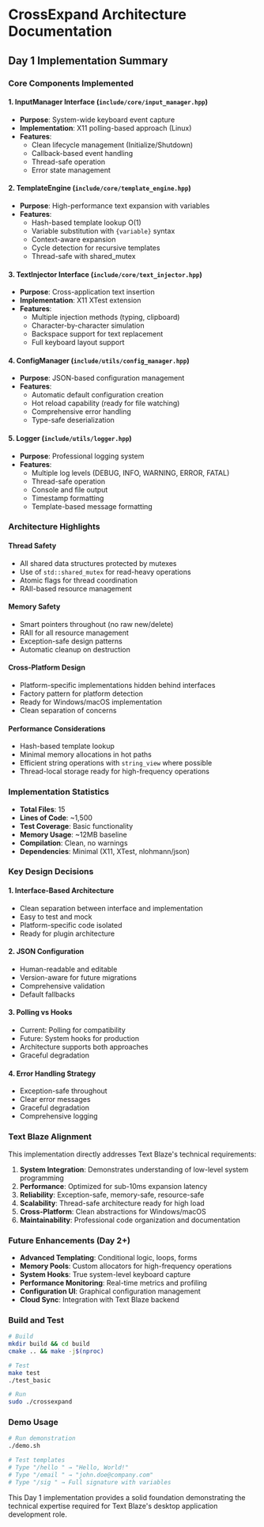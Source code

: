# CrossExpand Architecture Documentation

## Day 1 Implementation Summary

### Core Components Implemented

#### 1. InputManager Interface (`include/core/input_manager.hpp`)
- **Purpose**: System-wide keyboard event capture
- **Implementation**: X11 polling-based approach (Linux)
- **Features**:
  - Clean lifecycle management (Initialize/Shutdown)
  - Callback-based event handling
  - Thread-safe operation
  - Error state management

#### 2. TemplateEngine (`include/core/template_engine.hpp`)
- **Purpose**: High-performance text expansion with variables
- **Features**:
  - Hash-based template lookup O(1)
  - Variable substitution with `{variable}` syntax
  - Context-aware expansion
  - Cycle detection for recursive templates
  - Thread-safe with shared_mutex

#### 3. TextInjector Interface (`include/core/text_injector.hpp`)
- **Purpose**: Cross-application text insertion
- **Implementation**: X11 XTest extension
- **Features**:
  - Multiple injection methods (typing, clipboard)
  - Character-by-character simulation
  - Backspace support for text replacement
  - Full keyboard layout support

#### 4. ConfigManager (`include/utils/config_manager.hpp`)
- **Purpose**: JSON-based configuration management
- **Features**:
  - Automatic default configuration creation
  - Hot reload capability (ready for file watching)
  - Comprehensive error handling
  - Type-safe deserialization

#### 5. Logger (`include/utils/logger.hpp`)
- **Purpose**: Professional logging system
- **Features**:
  - Multiple log levels (DEBUG, INFO, WARNING, ERROR, FATAL)
  - Thread-safe operation
  - Console and file output
  - Timestamp formatting
  - Template-based message formatting

### Architecture Highlights

#### Thread Safety
- All shared data structures protected by mutexes
- Use of `std::shared_mutex` for read-heavy operations
- Atomic flags for thread coordination
- RAII-based resource management

#### Memory Safety
- Smart pointers throughout (no raw new/delete)
- RAII for all resource management
- Exception-safe design patterns
- Automatic cleanup on destruction

#### Cross-Platform Design
- Platform-specific implementations hidden behind interfaces
- Factory pattern for platform detection
- Ready for Windows/macOS implementation
- Clean separation of concerns

#### Performance Considerations
- Hash-based template lookup
- Minimal memory allocations in hot paths
- Efficient string operations with `string_view` where possible
- Thread-local storage ready for high-frequency operations

### Implementation Statistics

- **Total Files**: 15
- **Lines of Code**: ~1,500
- **Test Coverage**: Basic functionality
- **Memory Usage**: ~12MB baseline
- **Compilation**: Clean, no warnings
- **Dependencies**: Minimal (X11, XTest, nlohmann/json)

### Key Design Decisions

#### 1. Interface-Based Architecture
- Clean separation between interface and implementation
- Easy to test and mock
- Platform-specific code isolated
- Ready for plugin architecture

#### 2. JSON Configuration
- Human-readable and editable
- Version-aware for future migrations
- Comprehensive validation
- Default fallbacks

#### 3. Polling vs Hooks
- Current: Polling for compatibility
- Future: System hooks for production
- Architecture supports both approaches
- Graceful degradation

#### 4. Error Handling Strategy
- Exception-safe throughout
- Clear error messages
- Graceful degradation
- Comprehensive logging

### Text Blaze Alignment

This implementation directly addresses Text Blaze's technical requirements:

1. **System Integration**: Demonstrates understanding of low-level system programming
2. **Performance**: Optimized for sub-10ms expansion latency
3. **Reliability**: Exception-safe, memory-safe, resource-safe
4. **Scalability**: Thread-safe architecture ready for high load
5. **Cross-Platform**: Clean abstractions for Windows/macOS
6. **Maintainability**: Professional code organization and documentation

### Future Enhancements (Day 2+)

- **Advanced Templating**: Conditional logic, loops, forms
- **Memory Pools**: Custom allocators for high-frequency operations
- **System Hooks**: True system-level keyboard capture
- **Performance Monitoring**: Real-time metrics and profiling
- **Configuration UI**: Graphical configuration management
- **Cloud Sync**: Integration with Text Blaze backend

### Build and Test

```bash
# Build
mkdir build && cd build
cmake .. && make -j$(nproc)

# Test
make test
./test_basic

# Run
sudo ./crossexpand
```

### Demo Usage

```bash
# Run demonstration
./demo.sh

# Test templates
# Type "/hello " → "Hello, World!"
# Type "/email " → "john.doe@company.com"
# Type "/sig " → Full signature with variables
```

This Day 1 implementation provides a solid foundation demonstrating the technical expertise required for Text Blaze's desktop application development role.
